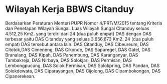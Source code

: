 # Wilayah Kerja BBWS Citanduy
Berdasarkan Peraturan Menteri PUPR Nomor 4/PRT/M/2015 tentang Kriteria dan Penetapan Wilayah Sungai. Luas Wilayah Sungai Citanduy seluas 4.512,25 Km2. yang terdiri dari 24 (dua puluh empat) DAS dengan DAS terbesar yaitu DAS Citanduy yang seluas 3.656,673 Km2. 24 (dua puluh empat) DAS tersebut antara lain:
DAS Citanduy, DAS Cibeureum, DAS Citotok,DAS Cimeneng, DAS Cikonde, DAS Sapuregel, DAS Gatel, DAS Branalang, DAS Kipah, DAS Panembung, DAS Karanganyar, DAS Tambakreja, DAS Nirbaya, DAS Solokjari, DAS Permisan, DAS Lembongpucung, DAS Solok Permisan, DAS Solokpring, DAS Pandan, DAS Solokdewata, DAS Ciparayangan, DAS Cijolong, DAS Cipambokongan, DAS Cipanerekean.